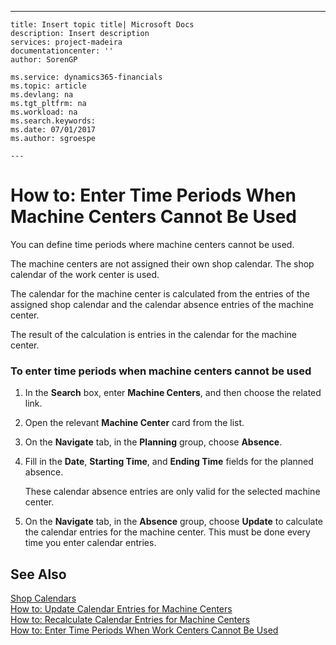 ---
    title: Insert topic title| Microsoft Docs
    description: Insert description
    services: project-madeira
    documentationcenter: ''
    author: SorenGP

    ms.service: dynamics365-financials
    ms.topic: article
    ms.devlang: na
    ms.tgt_pltfrm: na
    ms.workload: na
    ms.search.keywords:
    ms.date: 07/01/2017
    ms.author: sgroespe

    ---
# How to: Enter Time Periods When Machine Centers Cannot Be Used
You can define time periods where machine centers cannot be used.  
  
 The machine centers are not assigned their own shop calendar. The shop calendar of the work center is used.  
  
 The calendar for the machine center is calculated from the entries of the assigned shop calendar and the calendar absence entries of the machine center.  
  
 The result of the calculation is entries in the calendar for the machine center.  
  
### To enter time periods when machine centers cannot be used  
  
1.  In the **Search** box, enter **Machine Centers**, and then choose the related link.  
  
2.  Open the relevant **Machine Center** card   from the list.  
  
3.  On the **Navigate** tab, in the **Planning** group, choose **Absence**.  
  
4.  Fill in the **Date**, **Starting Time**, and **Ending Time** fields for the planned absence.  
  
     These calendar absence entries are only valid for the selected machine center.  
  
5.  On the **Navigate** tab, in the **Absence** group, choose **Update** to calculate the calendar entries for the machine center. This must be done every time you enter calendar entries.  
  
## See Also  
 [Shop Calendars](../shop-calendars.md)   
 [How to: Update Calendar Entries for Machine Centers](../how-to-update-calendar-entries-for-machine-centers.md)   
 [How to: Recalculate Calendar Entries for Machine Centers](../how-to-recalculate-calendar-entries-for-machine-centers.md)   
 [How to: Enter Time Periods When Work Centers Cannot Be Used](../how-to-enter-time-periods-when-work-centers-cannot-be-used.md)